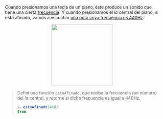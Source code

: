 Cuando presionamos una tecla de un piano, éste produce un sonido que tiene una cierta [frecuencia](https://es.wikipedia.org/wiki/Frecuencia). Y cuando presionamos el _la_ central del piano, si está afinado, vamos a escuchar [una nota cuya frecuencia es 440Hz](https://es.wikipedia.org/wiki/La_440). 

<div align="center">
<img width="200px" src="https://raw.githubusercontent.com/mumuki/mumuki-guia-javascript-practica-funciones-y-tipos-de-datos/master/assets/piano.jpg" alt=""></img>
</div>


> Definí una función `estaAfinado`, que reciba la frecuencia (un número) del _la_ central, y retorne si dicha frecuencia es igual a 440Hz.
> 
> ```javascript
> ム estaAfinado(440)
> true
> ````

